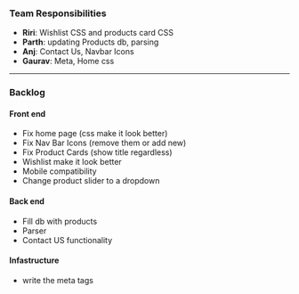 ### Team Responsibilities

- **Riri**:  Wishlist CSS and products card CSS
- **Parth**: updating Products db, parsing
- **Anj**:  Contact Us, Navbar Icons
- **Gaurav**: Meta, Home css

--- 

### Backlog

#### Front end
- Fix home page (css make it look better)
- Fix Nav Bar Icons (remove them or add new)
- Fix Product Cards (show title regardless)
- Wishlist make it look better
- Mobile compatibility
- Change product slider to a dropdown

#### Back end
- Fill db with products
- Parser
- Contact US functionality

#### Infastructure
- write the meta tags

